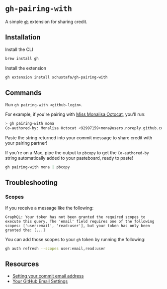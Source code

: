 # `gh-pairing-with`

A simple [`gh`](https://github.com/cli/cli) extension for sharing credit.

## Installation

Install the CLI

```bash
brew install gh
```

Install the extension

```bash
gh extension install schustafa/gh-pairing-with
```

## Commands

Run `gh pairing-with <github-login>`.

For example, if you're pairing with [Miss Monalisa Octocat](https://github.com/mona), you'll run:

```bash
> gh pairing-with mona
Co-authored-by: Monalisa Octocat <92997159+mona@users.noreply.github.com>
```

Paste the string returned into your commit message to share credit with your pairing partner!

If you're on a Mac, pipe the output to `pbcopy` to get the `Co-authored-by` string automatically added to your pasteboard, ready to paste!

```bash
gh pairing-with mona | pbcopy
```

## Troubleshooting

### Scopes

If you receive a message like the following:

```
GraphQL: Your token has not been granted the required scopes to execute this query. The 'email' field requires one of the following scopes: ['user:email', 'read:user'], but your token has only been granted the: [...]
```

You can add those scopes to your `gh` token by running the following:

```bash
gh auth refresh --scopes user:email,read:user
```

## Resources

- [Setting your commit email address](https://docs.github.com/en/account-and-profile/setting-up-and-managing-your-personal-account-on-github/managing-email-preferences/setting-your-commit-email-address)
- [Your GitHub Email Settings](https://github.com/settings/emails)
